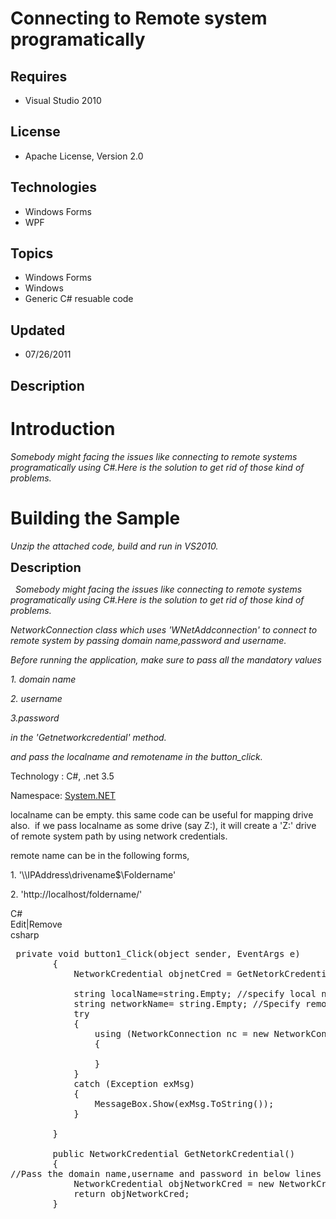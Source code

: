 # Connecting to Remote system programatically
## Requires
- Visual Studio 2010
## License
- Apache License, Version 2.0
## Technologies
- Windows Forms
- WPF
## Topics
- Windows Forms
- Windows
- Generic C# resuable code
## Updated
- 07/26/2011
## Description

<h1>Introduction</h1>
<p><em>Somebody might facing the issues like connecting to remote systems programatically using C#.Here is the solution to get rid of those kind of problems.</em></p>
<h1><span>Building the Sample</span></h1>
<p><em>Unzip the attached code, build and run&nbsp;in VS2010.</em></p>
<p><span style="font-size:20px; font-weight:bold">Description</span></p>
<p><em>&nbsp;&nbsp;</em><em>Somebody might facing the issues like connecting to remote systems programatically using C#.Here is the solution to get rid of those kind of problems.</em></p>
<p><em>NetworkConnection class which uses 'WNetAddconnection' to connect to remote system by passing domain name,password and username.
</em></p>
<p><em>Before running the application, make sure to pass all the mandatory values</em></p>
<p><em>1. domain name </em></p>
<p><em>2. username</em></p>
<p><em>3.password </em></p>
<p><em>in the 'Getnetworkcredential' method. </em></p>
<p><em>and pass the localname and remotename in the button_click.</em></p>
<p>Technology : C#, .net 3.5</p>
<p>Namespace: <a class="libraryLink" href="http://msdn.microsoft.com/en-US/library/System.NET.aspx" target="_blank" title="Auto generated link to System.NET">System.NET</a></p>
<p>localname can be empty. this same code can be useful for mapping drive also.&nbsp; if we pass localname as some drive (say Z:), it will create a 'Z:' drive of remote system path by using network credentials.</p>
<p>remote name can be in the following forms,</p>
<p>1. '\\IPAddress\drivename$\Foldername'</p>
<p>2. 'http://localhost/foldername/'</p>
<div class="scriptcode">
<div class="pluginEditHolder" pluginCommand="mceScriptCode">
<div class="title"><span>C#</span></div>
<div class="pluginLinkHolder"><span class="pluginEditHolderLink">Edit</span>|<span class="pluginRemoveHolderLink">Remove</span></div>
<span class="hidden">csharp</span>

<div class="preview">
<pre class="csharp">&nbsp;<span class="cs__keyword">private</span>&nbsp;<span class="cs__keyword">void</span>&nbsp;button1_Click(<span class="cs__keyword">object</span>&nbsp;sender,&nbsp;EventArgs&nbsp;e)&nbsp;
&nbsp;&nbsp;&nbsp;&nbsp;&nbsp;&nbsp;&nbsp;&nbsp;{&nbsp;
&nbsp;&nbsp;&nbsp;&nbsp;&nbsp;&nbsp;&nbsp;&nbsp;&nbsp;&nbsp;&nbsp;&nbsp;NetworkCredential&nbsp;objnetCred&nbsp;=&nbsp;GetNetorkCredential();&nbsp;
&nbsp;
&nbsp;&nbsp;&nbsp;&nbsp;&nbsp;&nbsp;&nbsp;&nbsp;&nbsp;&nbsp;&nbsp;&nbsp;<span class="cs__keyword">string</span>&nbsp;localName=<span class="cs__keyword">string</span>.Empty;&nbsp;<span class="cs__com">//specify&nbsp;local&nbsp;name&nbsp;of&nbsp;the&nbsp;drive</span>&nbsp;
&nbsp;&nbsp;&nbsp;&nbsp;&nbsp;&nbsp;&nbsp;&nbsp;&nbsp;&nbsp;&nbsp;&nbsp;<span class="cs__keyword">string</span>&nbsp;networkName=&nbsp;<span class="cs__keyword">string</span>.Empty;&nbsp;<span class="cs__com">//Specify&nbsp;remote&nbsp;network&nbsp;name,&nbsp;eg:\\190.x.x.x\Test</span>&nbsp;
&nbsp;&nbsp;&nbsp;&nbsp;&nbsp;&nbsp;&nbsp;&nbsp;&nbsp;&nbsp;&nbsp;&nbsp;<span class="cs__keyword">try</span>&nbsp;
&nbsp;&nbsp;&nbsp;&nbsp;&nbsp;&nbsp;&nbsp;&nbsp;&nbsp;&nbsp;&nbsp;&nbsp;{&nbsp;
&nbsp;&nbsp;&nbsp;&nbsp;&nbsp;&nbsp;&nbsp;&nbsp;&nbsp;&nbsp;&nbsp;&nbsp;&nbsp;&nbsp;&nbsp;&nbsp;<span class="cs__keyword">using</span>&nbsp;(NetworkConnection&nbsp;nc&nbsp;=&nbsp;<span class="cs__keyword">new</span>&nbsp;NetworkConnection(localName,&nbsp;networkName,&nbsp;objnetCred))&nbsp;
&nbsp;&nbsp;&nbsp;&nbsp;&nbsp;&nbsp;&nbsp;&nbsp;&nbsp;&nbsp;&nbsp;&nbsp;&nbsp;&nbsp;&nbsp;&nbsp;{&nbsp;
&nbsp;&nbsp;&nbsp;&nbsp;&nbsp;&nbsp;&nbsp;&nbsp;&nbsp;&nbsp;&nbsp;&nbsp;&nbsp;&nbsp;&nbsp;&nbsp;&nbsp;&nbsp;&nbsp;&nbsp;&nbsp;
&nbsp;&nbsp;&nbsp;&nbsp;&nbsp;&nbsp;&nbsp;&nbsp;&nbsp;&nbsp;&nbsp;&nbsp;&nbsp;&nbsp;&nbsp;&nbsp;}&nbsp;
&nbsp;&nbsp;&nbsp;&nbsp;&nbsp;&nbsp;&nbsp;&nbsp;&nbsp;&nbsp;&nbsp;&nbsp;}&nbsp;
&nbsp;&nbsp;&nbsp;&nbsp;&nbsp;&nbsp;&nbsp;&nbsp;&nbsp;&nbsp;&nbsp;&nbsp;<span class="cs__keyword">catch</span>&nbsp;(Exception&nbsp;exMsg)&nbsp;
&nbsp;&nbsp;&nbsp;&nbsp;&nbsp;&nbsp;&nbsp;&nbsp;&nbsp;&nbsp;&nbsp;&nbsp;{&nbsp;
&nbsp;&nbsp;&nbsp;&nbsp;&nbsp;&nbsp;&nbsp;&nbsp;&nbsp;&nbsp;&nbsp;&nbsp;&nbsp;&nbsp;&nbsp;&nbsp;MessageBox.Show(exMsg.ToString());&nbsp;
&nbsp;&nbsp;&nbsp;&nbsp;&nbsp;&nbsp;&nbsp;&nbsp;&nbsp;&nbsp;&nbsp;&nbsp;}&nbsp;
&nbsp;
&nbsp;&nbsp;&nbsp;&nbsp;&nbsp;&nbsp;&nbsp;&nbsp;}&nbsp;
&nbsp;
&nbsp;&nbsp;&nbsp;&nbsp;&nbsp;&nbsp;&nbsp;&nbsp;<span class="cs__keyword">public</span>&nbsp;NetworkCredential&nbsp;GetNetorkCredential()&nbsp;
&nbsp;&nbsp;&nbsp;&nbsp;&nbsp;&nbsp;&nbsp;&nbsp;{&nbsp;
<span class="cs__com">//Pass&nbsp;the&nbsp;domain&nbsp;name,username&nbsp;and&nbsp;password&nbsp;in&nbsp;below&nbsp;lines</span>&nbsp;
&nbsp;&nbsp;&nbsp;&nbsp;&nbsp;&nbsp;&nbsp;&nbsp;&nbsp;&nbsp;&nbsp;&nbsp;NetworkCredential&nbsp;objNetworkCred&nbsp;=&nbsp;<span class="cs__keyword">new</span>&nbsp;NetworkCredential(@<span class="cs__string">&quot;domainname\username&quot;</span>,&nbsp;<span class="cs__string">&quot;password&quot;</span>,&nbsp;<span class="cs__string">&quot;domainname&quot;</span>);&nbsp;&nbsp;&nbsp;&nbsp;&nbsp;&nbsp;&nbsp;&nbsp;&nbsp;&nbsp;&nbsp;&nbsp;&nbsp;
&nbsp;&nbsp;&nbsp;&nbsp;&nbsp;&nbsp;&nbsp;&nbsp;&nbsp;&nbsp;&nbsp;&nbsp;<span class="cs__keyword">return</span>&nbsp;objNetworkCred;&nbsp;
&nbsp;&nbsp;&nbsp;&nbsp;&nbsp;&nbsp;&nbsp;&nbsp;}</pre>
</div>
</div>
</div>
